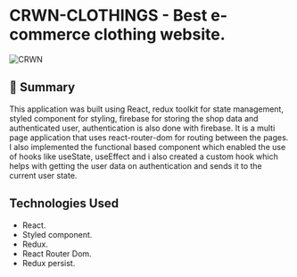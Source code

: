 # CRWN-CLOTHINGS - Best e-commerce clothing website.

![CRWN](https://i.ibb.co/c2qvxnb/Screenshot-2022-04-26-154218-cwn.png)

## 📣 Summary
This application was built using React, redux toolkit for state management, styled component for styling, firebase for storing the shop data and authenticated user, authentication is also done with firebase. It is a multi page application that uses react-router-dom for routing between the pages. I also implemented the functional based component which enabled the use of hooks like useState, useEffect and i also created a custom hook which helps with getting the user data on authentication and sends it to the current user state.

## Technologies Used
* React.
* Styled component.
* Redux.
* React Router Dom.
* Redux persist.